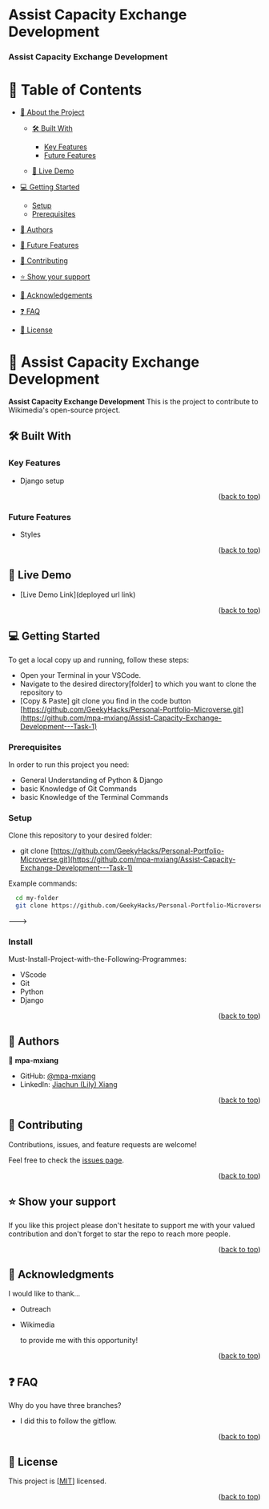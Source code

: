 # Assist Capacity Exchange Development

<a name="readme-top"></a>


  <h3><b> Assist Capacity Exchange Development</b></h3>

</div>

# 📗 Table of Contents

- [📖 About the Project](#about-project)

  - [🛠 Built With](#built-with)

    - [Key Features](#key-features)
    - [Future Features](#future-features)

  - [🚀 Live Demo](#live-demo)

- [💻 Getting Started](#getting-started)
  - [Setup](#setup)
  - [Prerequisites](#prerequisites)
- [👥 Authors](#authors)
- [🔭 Future Features](#future-features)
- [🤝 Contributing](#contributing)
- [⭐️ Show your support](#support)
- [🙏 Acknowledgements](#acknowledgements)
- [❓ FAQ](#faq)
- [📝 License](#license)

# 📖 Assist Capacity Exchange Development <a name="about-project"></a>

**Assist Capacity Exchange Development**
This is the project to contribute to Wikimedia's open-source project.

## 🛠 Built With <a name="built-with"></a>

### Key Features <a name="key-features">

</a>

- Django setup

<p align="right">(<a href="#readme-top">back to top</a>)</p>

### Future Features <a name="future-features">

</a>

- Styles

<p align="right">(<a href="#readme-top">back to top</a>)</p>

## 🚀 Live Demo <a name="live-demo"></a>

- [Live Demo Link](deployed url link)

<p align="right">(<a href="#readme-top">back to top</a>)</p>

## 💻 Getting Started <a name="getting-started"></a>

To get a local copy up and running, follow these steps:

- Open your Terminal in your VSCode.
- Navigate to the desired directory[folder] to which you want to clone the repository to
- [Copy & Paste] git clone you find in the code button [https://github.com/GeekyHacks/Personal-Portfolio-Microverse.git](https://github.com/mpa-mxiang/Assist-Capacity-Exchange-Development---Task-1)

### Prerequisites

In order to run this project you need:

- General Understanding of Python & Django
- basic Knowledge of Git Commands
- basic Knowledge of the Terminal Commands

### Setup

Clone this repository to your desired folder:

- git clone [https://github.com/GeekyHacks/Personal-Portfolio-Microverse.git](https://github.com/mpa-mxiang/Assist-Capacity-Exchange-Development---Task-1)

Example commands:

```sh
  cd my-folder
  git clone https://github.com/GeekyHacks/Personal-Portfolio-Microverse.git](https://github.com/mpa-mxiang/Assist-Capacity-Exchange-Development---Task-1

```

--->

### Install

Must-Install-Project-with-the-Following-Programmes:

- VScode
- Git
- Python
- Django

<p align="right">(<a href="#readme-top">back to top</a>)</p>

## 👥 Authors <a name="authors"></a>

👤 **mpa-mxiang**

- GitHub: [@mpa-mxiang](https://github.com/mpa-mxiang/)
- LinkedIn: [Jiachun (Lily) Xiang](https://www.linkedin.com/in/jiachunlilyxiang/)


<p align="right">(<a href="#readme-top">back to top</a>)</p>

## 🤝 Contributing <a name="contributing"></a>

Contributions, issues, and feature requests are welcome!

Feel free to check the [issues page](https://github.com/GeekyHacks/My-Personal-Portfolio/issues).

<p align="right">(<a href="#readme-top">back to top</a>)</p>

## ⭐️ Show your support <a name="support"></a>

If you like this project please don't hesitate to support me with your valued contribution and don't forget to star the repo to reach more
people.

<p align="right">(<a href="#readme-top">back to top</a>)</p>

## 🙏 Acknowledgments <a name="acknowledgements"></a>

I would like to thank...

- Outreach
- Wikimedia

  to provide me with this opportunity!

<p align="right">(<a href="#readme-top">back to top</a>)</p>

## ❓ FAQ  <a name="faq"></a>

Why do you have three branches?
- I did this to follow the gitflow.

<p align="right">(<a href="#readme-top">back to top</a>)</p>

## 📝 License <a name="license"></a>

This project is [[MIT](https://github.com/GeekyHacks/Personal-Portfolio-Microverse/blob/c94c940b573e85b888d2d3da699284214552018b/MIT.md)] licensed.

<p align="right">(<a href="#readme-top">back to top</a>)</p>

